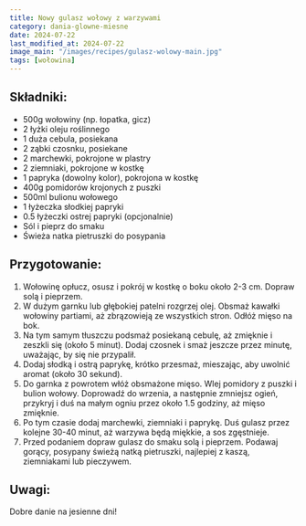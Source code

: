 ```yaml
---
title: Nowy gulasz wołowy z warzywami
category: dania-glowne-miesne
date: 2024-07-22
last_modified_at: 2024-07-22
image_main: "/images/recipes/gulasz-wolowy-main.jpg"
tags: [wołowina]
---
```

## Składniki:
 - 500g wołowiny (np. łopatka, gicz)
 - 2 łyżki oleju roślinnego
 - 1 duża cebula, posiekana
 - 2 ząbki czosnku, posiekane
 - 2 marchewki, pokrojone w plastry
 - 2 ziemniaki, pokrojone w kostkę
 - 1 papryka (dowolny kolor), pokrojona w kostkę
 - 400g pomidorów krojonych z puszki
 - 500ml bulionu wołowego
 - 1 łyżeczka słodkiej papryki
 - 0.5 łyżeczki ostrej papryki (opcjonalnie)
 - Sól i pieprz do smaku
 - Świeża natka pietruszki do posypania

## Przygotowanie:
 1. Wołowinę opłucz, osusz i pokrój w kostkę o boku około 2-3 cm. Dopraw solą i pieprzem.
 2. W dużym garnku lub głębokiej patelni rozgrzej olej. Obsmaż kawałki wołowiny partiami, aż zbrązowieją ze wszystkich stron. Odłóż mięso na bok.
 3. Na tym samym tłuszczu podsmaż posiekaną cebulę, aż zmięknie i zeszkli się (około 5 minut). Dodaj czosnek i smaż jeszcze przez minutę, uważając, by się nie przypalił.
 4. Dodaj słodką i ostrą paprykę, krótko przesmaż, mieszając, aby uwolnić aromat (około 30 sekund).
 5. Do garnka z powrotem włóż obsmażone mięso. Wlej pomidory z puszki i bulion wołowy. Doprowadź do wrzenia, a następnie zmniejsz ogień, przykryj i duś na małym ogniu przez około 1.5 godziny, aż mięso zmięknie.
 6. Po tym czasie dodaj marchewki, ziemniaki i paprykę. Duś gulasz przez kolejne 30-40 minut, aż warzywa będą miękkie, a sos zgęstnieje.
 7. Przed podaniem dopraw gulasz do smaku solą i pieprzem. Podawaj gorący, posypany świeżą natką pietruszki, najlepiej z kaszą, ziemniakami lub pieczywem.

## Uwagi:
Dobre danie na jesienne dni!
